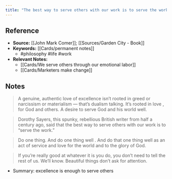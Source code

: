 ```yaml
---
title: "The best way to serve others with our work is to serve the work"
---
```

## Reference
- **Source:** [[John Mark Comer]]; [[Sources/Garden City - Book]]
- **Keywords:** [[Cards/permanent notes]]
	- #philosophy #life #work
- **Relevant Notes:**
	- [[Cards/We serve others through our emotional labor]]
	- [[Cards/Marketers make change]]
## Notes
> A genuine, authentic love of excellence isn’t rooted in greed or narcissism or materialism — that’s dualism talking.   It’s   rooted   in   love ,   for   God   and   others.   A   desire   to   serve   God   and   his   world   well. 
    

> Dorothy Sayers, this spunky, rebellious British writer from half a century ago, said that the best way to serve others with our work is to “serve the work.”
    
> Do one thing. And   do   one   thing   well . And do that one thing well as an act of service and love for the world and to the glory of God.
    
> If you’re really good at whatever it is you do, you don’t need to tell the rest of us. We’ll know. Beautiful things don’t ask for attention.

- Summary: excellence is enough to serve others